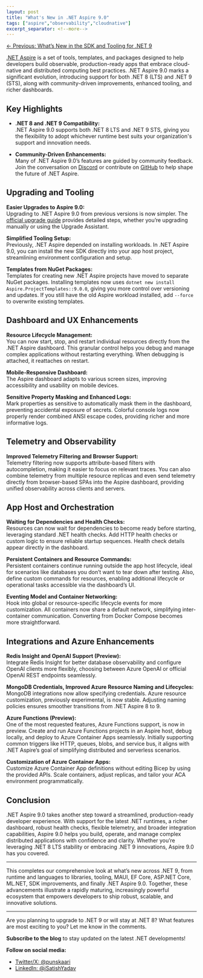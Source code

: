 ```yaml
---
layout: post
title: "What's New in .NET Aspire 9.0"
tags: ["aspire","observability","cloudnative"]
excerpt_separator: <!--more-->
---
```


[← Previous: What’s New in the SDK and Tooling for .NET 9](/9-whats-new-in-the-sdk-and-tooling-for-dotnet-9)

[.NET Aspire](https://github.com/dotnet/aspire) is a set of tools, templates, and packages designed to help developers build observable, production-ready apps that embrace cloud-native and distributed computing best practices. .NET Aspire 9.0 marks a significant evolution, introducing support for both .NET 8 (LTS) and .NET 9 (STS), along with community-driven improvements, enhanced tooling, and richer dashboards.
<!--more-->
## Key Highlights

- **.NET 8 and .NET 9 Compatibility:**  
  .NET Aspire 9.0 supports both .NET 8 LTS and .NET 9 STS, giving you the flexibility to adopt whichever runtime best suits your organization's support and innovation needs.

- **Community-Driven Enhancements:**  
  Many of .NET Aspire 9.0’s features are guided by community feedback. Join the conversation on [Discord](https://aka.ms/dotnet-discord) or contribute on [GitHub](https://github.com/dotnet/aspire) to help shape the future of .NET Aspire.

## Upgrading and Tooling

**Easier Upgrades to Aspire 9.0:**  
Upgrading to .NET Aspire 9.0 from previous versions is now simpler. The [official upgrade guide](https://learn.microsoft.com/dotnet/aspire/upgrade) provides detailed steps, whether you’re upgrading manually or using the Upgrade Assistant.

**Simplified Tooling Setup:**  
Previously, .NET Aspire depended on installing workloads. In .NET Aspire 9.0, you can install the new SDK directly into your app host project, streamlining environment configuration and setup.

**Templates from NuGet Packages:**  
Templates for creating new .NET Aspire projects have moved to separate NuGet packages. Installing templates now uses `dotnet new install Aspire.ProjectTemplates::9.0.0`, giving you more control over versioning and updates. If you still have the old Aspire workload installed, add `--force` to overwrite existing templates.

## Dashboard and UX Enhancements

**Resource Lifecycle Management:**  
You can now start, stop, and restart individual resources directly from the .NET Aspire dashboard. This granular control helps you debug and manage complex applications without restarting everything. When debugging is attached, it reattaches on restart.

**Mobile-Responsive Dashboard:**  
The Aspire dashboard adapts to various screen sizes, improving accessibility and usability on mobile devices.

**Sensitive Property Masking and Enhanced Logs:**  
Mark properties as sensitive to automatically mask them in the dashboard, preventing accidental exposure of secrets. Colorful console logs now properly render combined ANSI escape codes, providing richer and more informative logs.

## Telemetry and Observability

**Improved Telemetry Filtering and Browser Support:**  
Telemetry filtering now supports attribute-based filters with autocompletion, making it easier to focus on relevant traces. You can also combine telemetry from multiple resource replicas and even send telemetry directly from browser-based SPAs into the Aspire dashboard, providing unified observability across clients and servers.

## App Host and Orchestration

**Waiting for Dependencies and Health Checks:**  
Resources can now wait for dependencies to become ready before starting, leveraging standard .NET health checks. Add HTTP health checks or custom logic to ensure reliable startup sequences. Health check details appear directly in the dashboard.

**Persistent Containers and Resource Commands:**  
Persistent containers continue running outside the app host lifecycle, ideal for scenarios like databases you don’t want to tear down after testing. Also, define custom commands for resources, enabling additional lifecycle or operational tasks accessible via the dashboard’s UI.

**Eventing Model and Container Networking:**  
Hook into global or resource-specific lifecycle events for more customization. All containers now share a default network, simplifying inter-container communication. Converting from Docker Compose becomes more straightforward.

## Integrations and Azure Enhancements

**Redis Insight and OpenAI Support (Preview):**  
Integrate Redis Insight for better database observability and configure OpenAI clients more flexibly, choosing between Azure OpenAI or official OpenAI REST endpoints seamlessly.

**MongoDB Credentials, Improved Azure Resource Naming and Lifecycles:**  
MongoDB integrations now allow specifying credentials. Azure resource customization, previously experimental, is now stable. Adjusting naming policies ensures smoother transitions from .NET Aspire 8 to 9.

**Azure Functions (Preview):**  
One of the most requested features, Azure Functions support, is now in preview. Create and run Azure Functions projects in an Aspire host, debug locally, and deploy to Azure Container Apps seamlessly. Initially supporting common triggers like HTTP, queues, blobs, and service bus, it aligns with .NET Aspire’s goal of simplifying distributed and serverless scenarios.

**Customization of Azure Container Apps:**  
Customize Azure Container App definitions without editing Bicep by using the provided APIs. Scale containers, adjust replicas, and tailor your ACA environment programmatically.

## Conclusion

.NET Aspire 9.0 takes another step toward a streamlined, production-ready developer experience. With support for the latest .NET runtimes, a richer dashboard, robust health checks, flexible telemetry, and broader integration capabilities, Aspire 9.0 helps you build, operate, and manage complex distributed applications with confidence and clarity. Whether you’re leveraging .NET 8 LTS stability or embracing .NET 9 innovations, Aspire 9.0 has you covered.

---

This completes our comprehensive look at what’s new across .NET 9, from runtime and languages to libraries, tooling, MAUI, EF Core, ASP.NET Core, ML.NET, SDK improvements, and finally .NET Aspire 9.0. Together, these advancements illustrate a rapidly maturing, increasingly powerful ecosystem that empowers developers to ship robust, scalable, and innovative solutions.

---
Are you planning to upgrade to .NET 9 or will stay at .NET 8? What features are most exciting to you? Let me know in the comments.


**Subscribe to the blog** to stay updated on the latest .NET developments!

**Follow on social media:**

- [Twitter/X: @punskaari](https://twitter.com/punskaari)
- [LinkedIn: @iSatishYadav](https://www.linkedin.com/in/iSatishYadav)